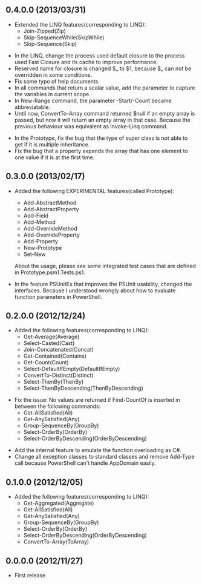 ## 0.4.0.0 (2013/03/31)

* Extended the LINQ features(corresponding to LINQ): 
  - Join-Zipped(Zip)
  - Skip-SequenceWhile(SkipWhile)
  - Skip-Sequence(Skip)

>

* In the LINQ, change the process used default closure to the process used Fast Closure and its cache to improve performance. 
* Reserved name for closure is changed $_ to $1, because $_ can not be overridden in some conditions. 
* Fix some typo of help documents.
* In all commands that return a scalar value, add the parameter to capture the variables in current scope.
* In New-Range command, the parameter -Start/-Count became abbreviatable.
* Until now, ConvertTo-Array command returned $null if an empty array is passed, but now it will return an empty array in that case. Because the previous behaviour was equivalent as Invoke-Linq command.

>

* In the Prototype, fix the bug that the type of super class is not able to get if it is multiple inheritance.
* Fix the bug that a property expands the array that has one element to one value if it is at the first time.


## 0.3.0.0 (2013/02/17)

* Added the following EXPERIMENTAL features(called Prototype): 
  - Add-AbstractMethod
  - Add-AbstractProperty
  - Add-Field
  - Add-Method
  - Add-OverrideMethod
  - Add-OverrideProperty
  - Add-Property
  - New-Prototype
  - Set-New
  
  About the usage, please see some integrated test cases that are defined in Prototype.psm1.Tests.ps1.

>

* In the feature PSUnitEx that improves the PSUnit usability, changed the interfaces. Because I understood wrongly about how to evaluate function parameters in PowerShell.


## 0.2.0.0 (2012/12/24)

* Added the following features(corresponding to LINQ): 
  - Get-Average(Average)
  - Select-Casted(Cast)
  - Join-Concatenated(Concat)
  - Get-Contained(Contains)
  - Get-Count(Count)
  - Select-DefaultIfEmpty(DefaultIfEmpty)
  - ConvertTo-Distinct(Distinct)
  - Select-ThenBy(ThenBy)
  - Select-ThenByDescending(ThenByDescending)

>

* Fix the issue: No values are returned if Find-CountOf is inserted in between the following commands: 
  - Get-AllSatisfied(All)
  - Get-AnySatisfied(Any)
  - Group-SequenceBy(GroupBy)
  - Select-OrderBy(OrderBy)
  - Select-OrderByDescending(OrderByDescending)

>

* Add the internal feature to emulate the function overloading as C#.
* Change all exception classes to standard classes and remove Add-Type call because PowerShell can't handle AppDomain easily.


## 0.1.0.0 (2012/12/05)

* Added the following features(corresponding to LINQ): 
  - Get-Aggregated(Aggregate)
  - Get-AllSatisfied(All)
  - Get-AnySatisfied(Any)
  - Group-SequenceBy(GroupBy)
  - Select-OrderBy(OrderBy)
  - Select-OrderByDescending(OrderByDescending)
  - ConvertTo-Array(ToArray)


## 0.0.0.0 (2012/11/27)

* First release
